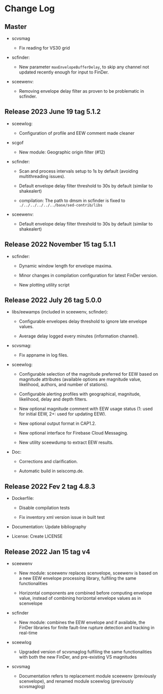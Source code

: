 # Change Log

## Master

* scvsmag
  
  * Fix reading for VS30 grid

* scfinder:

  * New parameter `maxEnvelopeBufferDelay`, to skip any channel not updated recently enough for input to FinDer.

* sceewenv:

  * Removing envelope delay filter as proven to be problematic in  scfinder.

## Release 2023 June 19 tag 5.1.2

* sceewlog:
  
  * Configuration of profile and EEW comment made cleaner
  
* scgof
  
  * New module: Geographic origin filter (#12)
   
* scfinder:

  * Scan and process intervals setup to 1s by default (avoiding multithreading issues).

  * Default envelope delay filter threshold to 30s by default (similar to shakealert) 
  
  * compilation: The path to dmsm in scfinder is fixed to `./../../../../../base/sed-contrib/libs`

* sceewenv:
  
  * Default envelope delay filter threshold to 30s by default (similar to shakealert)  

## Release 2022 November 15 tag 5.1.1

* scfinder:

  * Dynamic window length for envelope maxima.

  * Minor changes in compilation configuration for latest FinDer version. 

  * New plotting utility script 

## Release 2022 July 26 tag 5.0.0

* libs/eewamps (included in sceewenv, scfinder): 

  * Configurable envelopes delay threshold to ignore late envelope values.

  * Average delay logged every minutes (information channel).

* scvsmag:

  * Fix appname in log files.

* sceewlog:

  * Configurable selection of the magnitude preferred for EEW based on magnitude 
    attributes (available options are magnitude value, likelihood, authors, and number 
    of stations).

  * Configurable alerting profiles with geographical, magnitude, likelihood, delay and 
    depth filters. 

  * New optional magnitude comment with EEW usage status (1: used for initial EEW, 2+: 
    used for updating EEW).
  
  * New optional output format in CAP1.2.
  
  * New optional interface for Firebase Cloud Messaging.
  
  * New utility sceewdump to extract EEW results.

* Doc:

  * Corrections and clarification.

  * Automatic build in seiscomp.de.

## Release 2022 Fev 2 tag 4.8.3

* Dockerfile: 

  * Disable compilation tests

  * Fix inventory xml version issue in built test

* Documentation: Update bibliography

* License: Create LICENSE

## Release 2022 Jan 15 tag v4

* sceewenv

  * New module: sceewenv replaces scenvelope, sceewenv is based on a new EEW 
    envelope processing library, fulfiling the same functionalities

  * Horizontal components are combined before computing envelope value, instead of
    combining horizontal envelope values as in scenvelope

* scfinder

  * New module: combines the EEW envelope and if available, the FinDer libraries for 
    finite fault-line rupture detection and tracking in real-time

* sceewlog

  * Upgraded version of scvsmaglog fulfiling the same functionalities with both the new 
    FinDer, and pre-existing VS magnitudes

* scvsmag

  * Documentation refers to replacement module sceewenv (previously scenvelope), and 
    renamed module sceewlog  (previously scvsmaglog)
